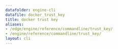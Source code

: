 ```yaml
---
datafolder: engine-cli
datafile: docker_trust_key
title: docker trust key
aliases:
- /edge/engine/reference/commandline/trust_key/
- /engine/reference/commandline/trust_key/
layout: cli
---
```


<!--
此页面是根据 Docker 源代码自动生成的。如果您想建议更改此处显示的文本，请在 GitHub 上的源代码仓库中打开一个工单或拉取请求：

https://github.com/docker/cli
-->
